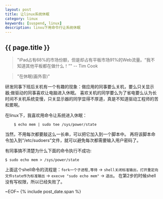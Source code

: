 ```yaml
---
layout: post
title: 让linux系统休眠
category: linux
keywords: [suspend, linux]
description: linxu下用命令行让系统休眠
---
```


## {{ page.title }}
> "iPad占有68%的市场份额，但是却占有平板市场91%的Web流量。“我不知道其他平板都在做什么！”"
> -- Tim Cook

> "在休眠(画外音)"

研发同事下班后关机有一个有趣的现象：做应用的同事要么关机，要么只关显示器;做驱动的同事喜欢让电脑进入休眠。
喜欢关机的同学要么为了省电要么认为长时间不关机系统变慢，只关显示器的同学显得不厚道，真是不知道驱动工程师的苦和累啊。

在linux下，我喜欢用命令让系统进入休眠：

		$ echo mem | sudo tee /sys/power/state

当然，不用每次都要敲这么一长串，可以把它加入到一个脚本中。
再将该脚本命令加入到<q>/etc/sudoers</q>文件，就可以避免每次都需要输入用户密码了。

有同事搞不清楚为什么下面的命令执行不成功:

	$ sudo echo mem > /sys/power/state

上面这个shell命令的流程是：`fork一个子进程,等待` → `shell关闭标准输出，打开重定向文件state作为标准输出`
→ `execve "sudo echo mem"` → `退出`。 在第2步的时候shell没有写权限，所以已经失败了。


~EOF~ {% include post_date.span %}

